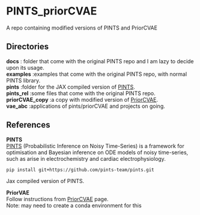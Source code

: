 # PINTS_priorCVAE
A repo containing modified versions of PINTS and PriorCVAE  

## Directories
**docs** : folder that come with the original PINTS repo and I am lazy to decide upon its usage.  
**examples** :examples that come with the original PINTS repo, with normal PINTS library.  
**pints** :folder for the JAX compiled version of [PINTS](https://github.com/pints-team/pints/tree/master).    
**pints_rel** :some files that come with the original PINTS repo.  
**priorCVAE_copy** :a copy with modified version of [PriorCVAE](https://github.com/elizavetasemenova/PriorCVAE_JAX).  
**vae_abc** :applications of pints/priorCVAE and projects on going.  

## References

**PINTS**  
[PINTS](https://github.com/pints-team/pints/tree/master) (Probabilistic Inference on Noisy Time-Series) is a framework for optimisation and Bayesian inference on ODE models of noisy time-series, such as arise in electrochemistry and cardiac electrophysiology.
```
pip install git+https://github.com/pints-team/pints.git
```
Jax compiled version of PINTS.

**PriorVAE**  
Follow instructions from [PriorCVAE](https://github.com/elizavetasemenova/PriorCVAE_JAX) page.  
Note: may need to create a conda environment for this
